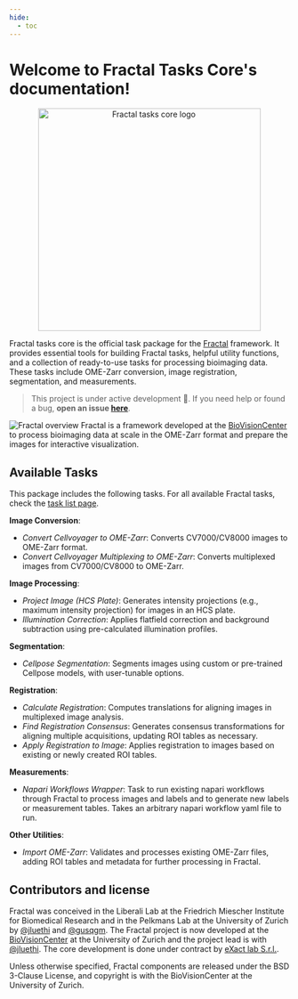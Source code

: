 ```yaml
---
hide:
  - toc
---
```


# Welcome to Fractal Tasks Core's documentation!

<p align="center">
  <img src="https://github.com/user-attachments/assets/0a4d8d81-3ca8-4e5e-9c99-9a593e4c132c" alt="Fractal tasks core logo" width="400">
</p>

Fractal tasks core is the official task package for the [Fractal](https://fractal-analytics-platform.github.io/) framework. It provides essential tools for building Fractal tasks, helpful utility functions, and a collection of ready-to-use tasks for processing bioimaging data. These tasks include OME-Zarr conversion, image registration, segmentation, and measurements.

> This project is under active development 🔨. If you need help or found a bug, **open an issue [here](https://github.com/fractal-analytics-platform/fractal-tasks-core/issues/new)**.

![Fractal overview](https://github.com/user-attachments/assets/666c8797-2594-4b8e-b1d2-b43fca66d1df)
Fractal is a framework developed at the [BioVisionCenter](https://www.biovisioncenter.uzh.ch/en.html) to process bioimaging data at scale in the OME-Zarr format and prepare the images for interactive visualization.

## Available Tasks

This package includes the following tasks. For all available Fractal tasks, check the [task list page](all_tasks).

**Image Conversion**:

  - *Convert Cellvoyager to OME-Zarr*: Converts CV7000/CV8000 images to OME-Zarr format.
  - *Convert Cellvoyager Multiplexing to OME-Zarr*: Converts multiplexed images from CV7000/CV8000 to OME-Zarr.

**Image Processing**:

  - *Project Image (HCS Plate)*: Generates intensity projections (e.g., maximum intensity projection) for images in an HCS plate.
  - *Illumination Correction*: Applies flatfield correction and background subtraction using pre-calculated illumination profiles.

**Segmentation**:

  - *Cellpose Segmentation*: Segments images using custom or pre-trained Cellpose models, with user-tunable options.

**Registration**:

  - *Calculate Registration*: Computes translations for aligning images in multiplexed image analysis.
  - *Find Registration Consensus*: Generates consensus transformations for aligning multiple acquisitions, updating ROI tables as necessary.
  - *Apply Registration to Image*: Applies registration to images based on existing or newly created ROI tables.

**Measurements**:

  - *Napari Workflows Wrapper*: Task to run existing napari workflows through Fractal to process images and labels and to generate new labels or measurement tables. Takes an arbitrary napari workflow yaml file to run.

**Other Utilities**:

  - *Import OME-Zarr*: Validates and processes existing OME-Zarr files, adding ROI tables and metadata for further processing in Fractal.

## Contributors and license

Fractal was conceived in the Liberali Lab at the Friedrich Miescher Institute for Biomedical Research and in the Pelkmans Lab at the University of Zurich by [@jluethi](https://github.com/jluethi) and [@gusqgm](https://github.com/gusqgm). The Fractal project is now developed at the [BioVisionCenter](https://www.biovisioncenter.uzh.ch/en.html) at the University of Zurich and the project lead is with [@jluethi](https://github.com/jluethi). The core development is done under contract by [eXact lab S.r.l.](https://www.exact-lab.it).

Unless otherwise specified, Fractal components are released under the BSD 3-Clause License, and copyright is with the BioVisionCenter at the University of Zurich.

